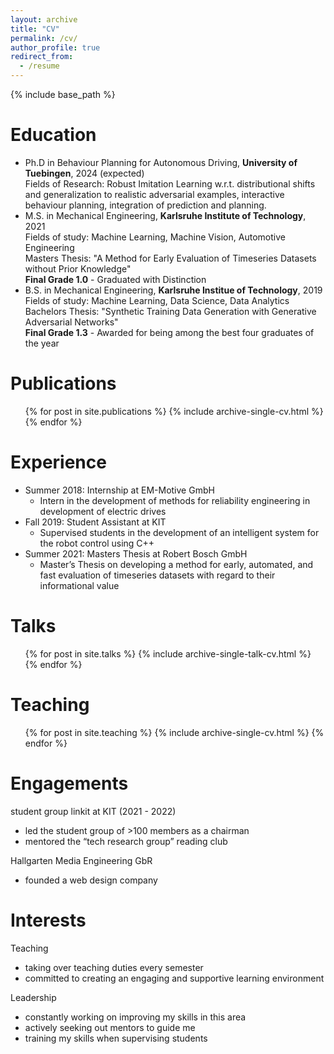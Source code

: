 ```yaml
---
layout: archive
title: "CV"
permalink: /cv/
author_profile: true
redirect_from:
  - /resume
---
```


{% include base_path %}

Education
======
* Ph.D in Behaviour Planning for Autonomous Driving, **University of Tuebingen**, 2024 (expected)\
Fields of Research: Robust Imitation Learning w.r.t. distributional shifts and generalization to realistic adversarial examples, interactive behaviour planning, integration of prediction and planning.
* M.S. in Mechanical Engineering, **Karlsruhe Institute of Technology**, 2021\
Fields of study: Machine Learning, Machine Vision, Automotive Engineering \
Masters Thesis: "A Method for Early Evaluation of Timeseries Datasets without Prior Knowledge"\
**Final Grade 1.0** - Graduated with Distinction
* B.S. in Mechanical Engineering, **Karlsruhe Institue of Technology**, 2019\
Fields of study: Machine Learning, Data Science, Data Analytics \
Bachelors Thesis: "Synthetic Training Data Generation with Generative Adversarial Networks"\
**Final Grade 1.3** - Awarded for being among the best four graduates of the year
  
Publications
======
  <ul>{% for post in site.publications %}
    {% include archive-single-cv.html %}
  {% endfor %}</ul>

Experience
======
* Summer 2018: Internship at EM-Motive GmbH
  * Intern in the development of methods for reliability engineering in development of electric drives
* Fall 2019: Student Assistant at KIT
  * Supervised students in the development of an intelligent system for the robot control using C++
* Summer 2021: Masters Thesis at Robert Bosch GmbH
  * Master’s Thesis on developing a method for early, automated, and fast evaluation of timeseries datasets with regard to their informational value

Talks
======
  <ul>{% for post in site.talks %}
    {% include archive-single-talk-cv.html %}
  {% endfor %}</ul>
  
Teaching
======
  <ul>{% for post in site.teaching %}
    {% include archive-single-cv.html %}
  {% endfor %}</ul>
  
Engagements
======
student group linkit at KIT (2021 - 2022)
* led the student group of >100 members as a chairman 
* mentored the “tech research group” reading club

Hallgarten Media Engineering GbR
* founded a web design company

Interests
======
Teaching
* taking over teaching duties every semester
* committed to creating an engaging and supportive learning environment 

Leadership
* constantly working on improving my skills in this area
* actively seeking out mentors to guide me
* training my skills when supervising students
